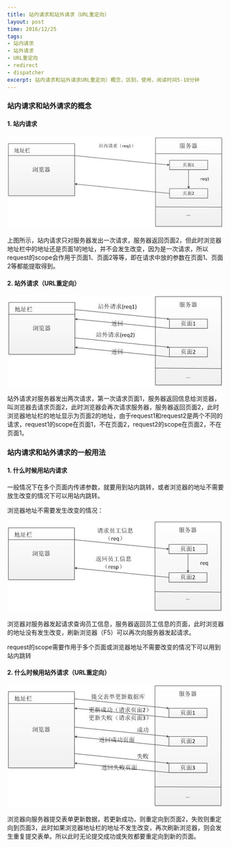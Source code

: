 ```yaml
---
title: 站内请求和站外请求（URL重定向）
layout: post
time: 2016/12/25
tags:
- 站内请求
- 站外请求
- URL重定向
- redirect
- dispatcher
excerpt: 站内请求和站外请求URL重定向）概念，区别，使用，阅读时间5-10分钟
---
```


### 站内请求和站外请求的概念

#### 1. 站内请求

![](/img/post-dispatcher_and_redirect/dispatcher.jpg) 

上图所示，站内请求只对服务器发出一次请求，服务器返回页面2，但此时浏览器地址栏中的地址还是页面1的地址，并不会发生改变，因为是一次请求，所以request的scope会作用于页面1、页面2等等，即在请求中放的参数在页面1、页面2等都能提取得到。

#### 2. 站外请求（URL重定向）

![](/img/post-dispatcher_and_redirect/redirect.jpg) 

站外请求对服务器发出两次请求，第一次请求页面1，服务器返回信息给浏览器，叫浏览器去请求页面2，此时浏览器会再次请求服务器，服务器返回页面2，此时浏览器地址栏的地址显示为页面2的地址，由于request1和request2是两个不同的请求，request1的scope在页面1，不在页面2，request2的scope在页面2，不在页面1。

### 站内请求和站外请求的一般用法

#### 1. 什么时候用站内请求

一般情况下在多个页面内传递参数，就要用到站内跳转，或者浏览器的地址不需要放生改变的情况下可以用站内跳转。

浏览器地址不需要发生改变的情况：

![](/img/post-dispatcher_and_redirect/select.jpg) 

浏览器对服务器发起请求查询员工信息，服务器返回员工信息的页面，此时浏览器的地址没有发生改变，刷新浏览器（F5）可以再次向服务器发起请求。

request的scope需要作用于多个页面或浏览器地址不需要改变的情况下可以用到站内跳转

#### 2. 什么时候用站外请求（URL重定向）

![](/img/post-dispatcher_and_redirect/update.jpg) 

浏览器向服务器提交表单更新数据，若更新成功，则重定向到页面2，失败则重定向到页面3，此时如果浏览器地址栏的地址不发生改变，再次刷新浏览器，则会发生重复提交表单。所以此时无论提交成功或失败都要重定向到新的页面。

